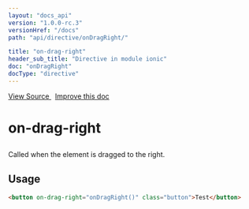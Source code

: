 ```yaml
---
layout: "docs_api"
version: "1.0.0-rc.3"
versionHref: "/docs"
path: "api/directive/onDragRight/"

title: "on-drag-right"
header_sub_title: "Directive in module ionic"
doc: "onDragRight"
docType: "directive"
---
```


<div class="improve-docs">
  <a href='http://github.com/driftyco/ionic/tree/master/js/angular/directive/gesture.js#L124'>
    View Source
  </a>
  &nbsp;
  <a href='http://github.com/driftyco/ionic/edit/master/js/angular/directive/gesture.js#L124'>
    Improve this doc
  </a>
</div>




<h1 class="api-title">

  on-drag-right



</h1>





Called when the element is dragged to the right.








  
<h2 id="usage">Usage</h2>
  
```html
<button on-drag-right="onDragRight()" class="button">Test</button>
```
  
  

  





